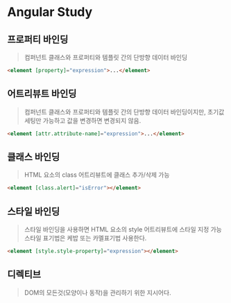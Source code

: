 # Angular Study

## 프로퍼티 바인딩

> 컴퍼넌트 클래스와 프로퍼티와 템플릿 간의 단방향 데이터 바인딩

```html
<element [property]="expression">...</element>
```

## 어트리뷰트 바인딩

> 컴퍼넌트 클래스와 프로퍼티와 템플릿 간의 단방향 데이터 바인딩이지만, 초기값 세팅만 가능하고 값을 변경하면 변경되지 않음.

```html
<element [attr.attribute-name]="expression">...</element>
```

## 클래스 바인딩

> HTML 요소의 class 어트리뷰트에 클래스 추가/삭제 가능

```html
<element [class.alert]="isError"></element>
```

## 스타일 바인딩

> 스타일 바인딩을 사용하면 HTML 요소의 style 어트리뷰트에 스타일 지정 가능  
> 스타일 표기법은 케밥 또는 카멜표기법 사용한다.

```html
<element [style.style-property]="expression"></element>
```

## 디렉티브

> DOM의 모든것(모양이나 동작)을 관리하기 위한 지시어다.
